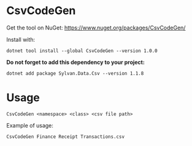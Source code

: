 # CsvCodeGen

Get the tool on NuGet:
https://www.nuget.org/packages/CsvCodeGen/

Install with:
```
dotnet tool install --global CsvCodeGen --version 1.0.0
```

**Do not forget to add this dependency to your project:**
```
dotnet add package Sylvan.Data.Csv --version 1.1.8
```

# Usage

```
CsvCodeGen <namespace> <class> <csv file path>
```
Example of usage:
```
CsvCodeGen Finance Receipt Transactions.csv
```
